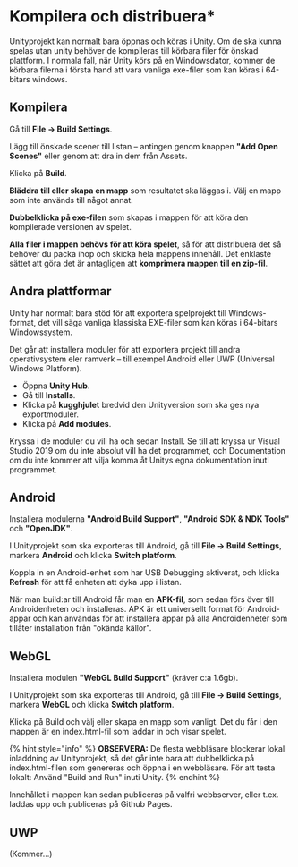 # Kompilera och distribuera\*

Unityprojekt kan normalt bara öppnas och köras i Unity. Om de ska kunna spelas utan unity behöver de kompileras till körbara filer för önskad plattform. I normala fall, när Unity körs på en Windowsdator, kommer de körbara filerna i första hand att vara vanliga exe-filer som kan köras i 64-bitars windows.

## Kompilera

Gå till **File → Build Settings**.

Lägg till önskade scener till listan – antingen genom knappen **"Add Open Scenes"** eller genom att dra in dem från Assets.

Klicka på **Build**.

**Bläddra till eller skapa en mapp** som resultatet ska läggas i. Välj en mapp som inte används till något annat.

**Dubbelklicka på exe-filen** som skapas i mappen för att köra den kompilerade versionen av spelet.

**Alla filer i mappen behövs för att köra spelet**, så för att distribuera det så behöver du packa ihop och skicka hela mappens innehåll. Det enklaste sättet att göra det är antagligen att **komprimera mappen till en zip-fil**.

## Andra plattformar

Unity har normalt bara stöd för att exportera spelprojekt till Windows-format, det vill säga vanliga klassiska EXE-filer som kan köras i 64-bitars Windowssystem.

Det går att installera moduler för att exportera projekt till andra operativsystem eler ramverk – till exempel Android eller UWP (Universal Windows Platform).

* Öppna **Unity Hub**.
* Gå till **Installs**.
* Klicka på **kugghjulet** bredvid den Unityversion som ska ges nya exportmoduler.
* Klicka på **Add modules**.

Kryssa i de moduler du vill ha och sedan Install. Se till att kryssa ur Visual Studio 2019 om du inte absolut vill ha det programmet, och Documentation om du inte kommer att vilja komma åt Unitys egna dokumentation inuti programmet.

## Android

Installera modulerna **"Android Build Support"**, **"Android SDK & NDK Tools"** och **"OpenJDK"**.

I Unityprojekt som ska exporteras till Android, gå till **File → Build Settings**, markera **Android** och klicka **Switch platform**.

Koppla in en Android-enhet som har USB Debugging aktiverat, och klicka **Refresh** för att få enheten att dyka upp i listan.

När man build:ar till Android får man en **APK-fil**, som sedan förs över till Androidenheten och installeras. APK är ett universellt format för Android-appar och kan användas för att installera appar på alla Androidenheter som tillåter installation från "okända källor".

## WebGL

Installera modulen **"WebGL Build Support"** (kräver c:a 1.6gb).

I Unityprojekt som ska exporteras till Android, gå till **File → Build Settings**, markera **WebGL** och klicka **Switch platform**.

Klicka på Build och välj eller skapa en mapp som vanligt. Det du får i den mappen är en index.html-fil som laddar in och visar spelet.

{% hint style="info" %}
**OBSERVERA:** De flesta webbläsare blockerar lokal inladdning av Unityprojekt, så det går inte bara att dubbelklicka på index.html-filen som genereras och öppna i en webbläsare. För att testa lokalt: Använd "Build and Run" inuti Unity.
{% endhint %}

Innehållet i mappen kan sedan publiceras på valfri webbserver, eller t.ex. laddas upp och publiceras på Github Pages.

## UWP

(Kommer…)

